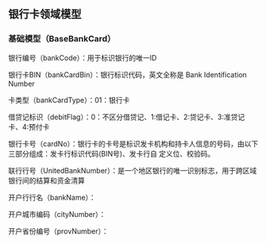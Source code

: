 ## 银行卡领域模型

### 基础模型（BaseBankCard）

银行编号（bankCode）：用于标识银行的唯一ID

银行卡BIN（bankCardBin）：银行标识代码，英文全称是 Bank Identification Number

卡类型（bankCardType）：01：银行卡

借贷记标识（debitFlag）：0：不区分借贷记、1:借记卡、2:贷记卡、3:准贷记卡、4:预付卡

银行卡号（cardNo）：银行卡的卡号是标识发卡机构和持卡人信息的号码，由以下三部分组成：发卡行标识代码\(BIN号\)、发卡行自   定义位、校验码。

联行行号（UnitedBankNumber）：是一个地区银行的唯一识别标志，用于跨区域银行间的结算和资金清算

开户行行名（bankName）：

开户城市编码（cityNumber）：

开户省份编号（provNumber）：

